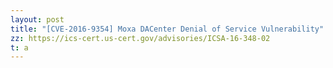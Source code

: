 ```yaml
---
layout: post
title: "[CVE-2016-9354] Moxa DACenter Denial of Service Vulnerability"
zz: https://ics-cert.us-cert.gov/advisories/ICSA-16-348-02
t: a
---
```

